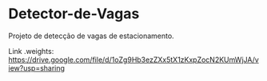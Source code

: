 # Detector-de-Vagas
Projeto de detecção de vagas de estacionamento.

Link .weights: https://drive.google.com/file/d/1oZg9Hb3ezZXx5tX1zKxpZocN2KUmWjJA/view?usp=sharing
